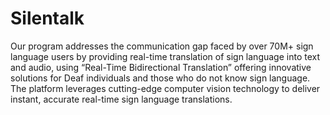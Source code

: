 # Silentalk
Our program addresses the communication gap faced by over 70M+ sign language users by providing real-time translation of sign language into text and audio, using “Real-Time Bidirectional Translation” offering innovative solutions for Deaf individuals and those who do not know sign language.
The platform leverages cutting-edge computer vision technology to deliver instant, accurate real-time sign language translations.


